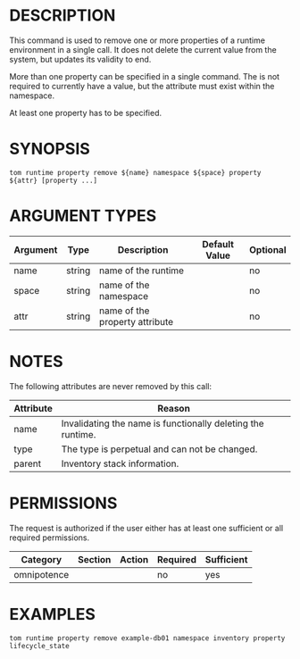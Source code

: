 # DESCRIPTION

This command is used to remove one or more properties of a runtime
environment in a single call.
It does not delete the current value from the system, but updates
its validity to end.

More than one property can be specified in a single command. The is not
required to currently have a value, but the attribute must exist within
the namespace.

At least one property has to be specified.

# SYNOPSIS

```
tom runtime property remove ${name} namespace ${space} property ${attr} [property ...]
```

# ARGUMENT TYPES

Argument | Type | Description | Default Value | Optional
 ------- | ---- | ----------- | ------------- | --------
name | string | name of the runtime | | no
space | string | name of the namespace | | no
attr | string | name of the property attribute | | no

# NOTES

The following attributes are never removed by this call:

Attribute | Reason
 -------- | ------
name | Invalidating the name is functionally deleting the runtime.
type | The type is perpetual and can not be changed.
parent | Inventory stack information.

# PERMISSIONS

The request is authorized if the user either has at least one
sufficient or all required permissions.

Category | Section | Action | Required | Sufficient
 ------- | ------- | ------ | -------- | ----------
omnipotence | | | no | yes

# EXAMPLES

```
tom runtime property remove example-db01 namespace inventory property lifecycle_state
```
